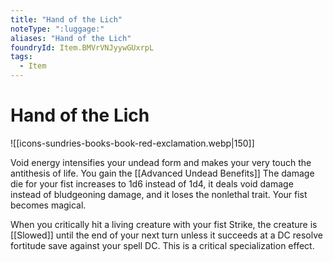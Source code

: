 ```yaml
---
title: "Hand of the Lich"
noteType: ":luggage:"
aliases: "Hand of the Lich"
foundryId: Item.BMVrVNJyywGUxrpL
tags:
  - Item
---
```


# Hand of the Lich
![[icons-sundries-books-book-red-exclamation.webp|150]]

Void energy intensifies your undead form and makes your very touch the antithesis of life. You gain the [[Advanced Undead Benefits]] The damage die for your fist increases to 1d6 instead of 1d4, it deals void damage instead of bludgeoning damage, and it loses the nonlethal trait. Your fist becomes magical.

When you critically hit a living creature with your fist Strike, the creature is [[Slowed]] until the end of your next turn unless it succeeds at a DC resolve fortitude save against your spell DC. This is a critical specialization effect.
